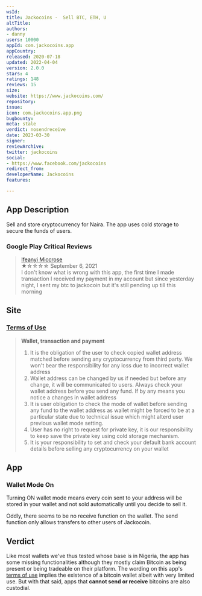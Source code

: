 ```yaml
---
wsId: 
title: Jackocoins -  Sell BTC, ETH, U
altTitle: 
authors:
- danny
users: 10000
appId: com.jackocoins.app
appCountry: 
released: 2020-07-18
updated: 2022-04-04
version: 2.0.0
stars: 4
ratings: 148
reviews: 15
size: 
website: https://www.jackocoins.com/
repository: 
issue: 
icon: com.jackocoins.app.png
bugbounty: 
meta: stale
verdict: nosendreceive
date: 2023-03-30
signer: 
reviewArchive: 
twitter: jackocoins
social:
- https://www.facebook.com/jackocoins
redirect_from: 
developerName: Jackocoins
features: 

---
```


## App Description

Sell and store cryptocurrency for Naira. The app uses cold storage to secure the funds of users.

### Google Play Critical Reviews

> [Ifeanyi Miccrose](https://play.google.com/store/apps/details?id=com.jackocoins.app&reviewId=gp%3AAOqpTOER-t0wfPN6re6rSLY2CkWVy5H2TYB5WKCwS6pJeYEddKOu36sQhG-UOMBorEYVkKkqHJx8ZFsLES_5fw)<br>
  ★☆☆☆☆ September 6, 2021 <br>
       I don't know what is wrong with this app, the first time I made transaction I received my payment in my account but since yesterday night, I sent my btc to jackocoin but it's still pending up till this morning

## Site

### [Terms of Use](https://www.jackocoins.com/termsofuse)

> **Wallet, transaction and payment**
> 1. It is the obligation of the user to check copied wallet address matched before sending any cryptocurrency from third party. We won't bear the responsibility for any loss due to incorrect wallet address
> 2. Wallet address can be changed by us if needed but before any change, it will be communicated to users. Always check your wallet address before you send any fund. If by any means you notice a changes in wallet address
> 3. It is user obligation to check the mode of wallet before sending any fund to the wallet address as wallet might be forced to be at a particular state due to technical issue which might alterd user previous wallet mode setting.
> 4. User has no right to request for private key, it is our responsibility to keep save the private key using cold storage mechanism.
> 5. It is your responsibility to set and check your default bank account details before selling any cryptocurrency on your wallet

## App

### Wallet Mode On

Turning ON wallet mode means every coin sent to your address will be stored in your wallet and not sold automatically until you decide to sell it. 

Oddly, there seems to be no receive function on the wallet. The send function only allows transfers to other users of Jackocoin.

## Verdict

Like most wallets we've thus tested whose base is in Nigeria, the app has some missing functionalities although they mostly claim Bitcoin as being present or being tradeable on their platform. The wording on this app's [terms of use](https://www.jackocoins.com/termsofuse) implies the existence of a bitcoin wallet albeit with very limited use. But with that said, apps that **cannot send or receive** bitcoins are also custodial.



